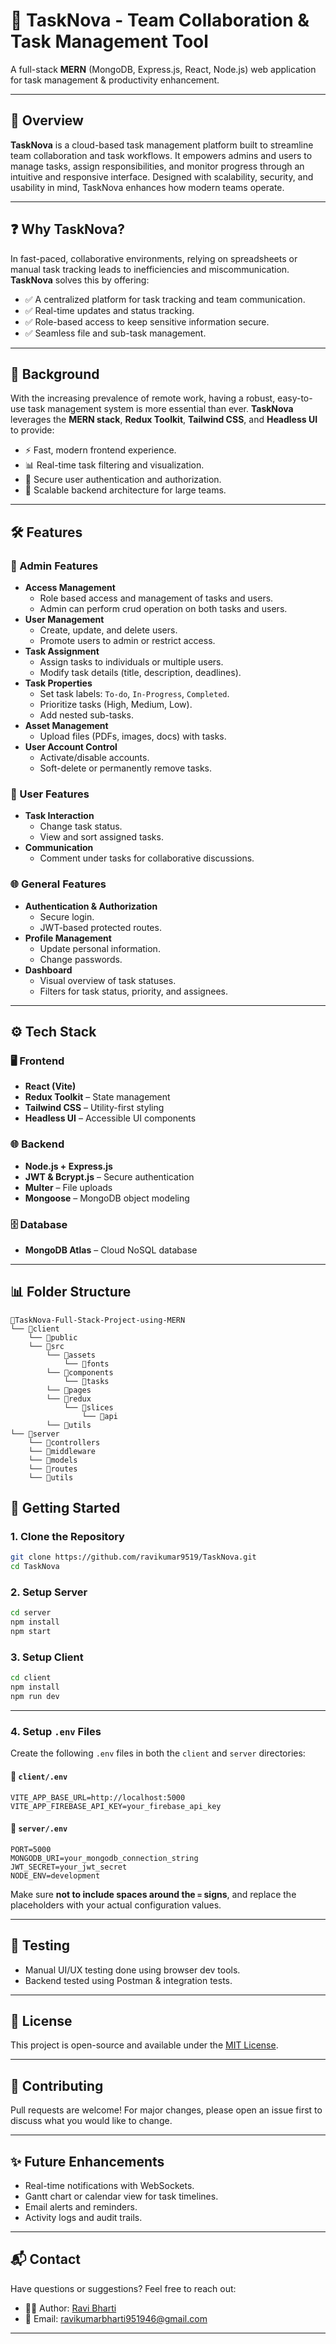 # 🚀 TaskNova - Team Collaboration & Task Management Tool

A full-stack **MERN** (MongoDB, Express.js, React, Node.js) web application for task management & productivity enhancement.

---

## 📌 Overview

**TaskNova** is a cloud-based task management platform built to streamline team collaboration and task workflows. It empowers admins and users to manage tasks, assign responsibilities, and monitor progress through an intuitive and responsive interface. Designed with scalability, security, and usability in mind, TaskNova enhances how modern teams operate.

---

## ❓ Why TaskNova?

In fast-paced, collaborative environments, relying on spreadsheets or manual task tracking leads to inefficiencies and miscommunication. **TaskNova** solves this by offering:

- ✅ A centralized platform for task tracking and team communication.
- ✅ Real-time updates and status tracking.
- ✅ Role-based access to keep sensitive information secure.
- ✅ Seamless file and sub-task management.

---

## 🧠 Background

With the increasing prevalence of remote work, having a robust, easy-to-use task management system is more essential than ever. **TaskNova** leverages the **MERN stack**, **Redux Toolkit**, **Tailwind CSS**, and **Headless UI** to provide:

- ⚡ Fast, modern frontend experience.
- 📊 Real-time task filtering and visualization.
- 🔐 Secure user authentication and authorization.
- 🧩 Scalable backend architecture for large teams.

---

## 🛠️ Features

### 👑 Admin Features
- **Access Management**
  - Role based access and management of tasks and users.
  - Admin can perform crud operation on both tasks and users.
- **User Management**
  - Create, update, and delete users.
  - Promote users to admin or restrict access.
- **Task Assignment**
  - Assign tasks to individuals or multiple users.
  - Modify task details (title, description, deadlines).
- **Task Properties**
  - Set task labels: `To-do`, `In-Progress`, `Completed`.
  - Prioritize tasks (High, Medium, Low).
  - Add nested sub-tasks.
- **Asset Management**
  - Upload files (PDFs, images, docs) with tasks.
- **User Account Control**
  - Activate/disable accounts.
  - Soft-delete or permanently remove tasks.

### 🙋 User Features

- **Task Interaction**
  - Change task status.
  - View and sort assigned tasks.
- **Communication**
  - Comment under tasks for collaborative discussions.

### 🌐 General Features

- **Authentication & Authorization**
  - Secure login.
  - JWT-based protected routes.
- **Profile Management**
  - Update personal information.
  - Change passwords.
- **Dashboard**
  - Visual overview of task statuses.
  - Filters for task status, priority, and assignees.

---

## ⚙️ Tech Stack

### 🖥️ Frontend

- **React (Vite)**
- **Redux Toolkit** – State management
- **Tailwind CSS** – Utility-first styling
- **Headless UI** – Accessible UI components

### 🌐 Backend

- **Node.js + Express.js**
- **JWT & Bcrypt.js** – Secure authentication
- **Multer** – File uploads
- **Mongoose** – MongoDB object modeling

### 🗄️ Database

- **MongoDB Atlas** – Cloud NoSQL database

---

## 📊 Folder Structure
```
📁TaskNova-Full-Stack-Project-using-MERN
└── 📁client
    └── 📁public
    └── 📁src
        └── 📁assets
            └── 📁fonts
        └── 📁components
            └── 📁tasks
        └── 📁pages
        └── 📁redux
            └── 📁slices
                └── 📁api
        └── 📁utils
└── 📁server
    └── 📁controllers
    └── 📁middleware
    └── 📁models
    └── 📁routes
    └── 📁utils

```

## 🚀 Getting Started

### 1. Clone the Repository

```bash
git clone https://github.com/ravikumar9519/TaskNova.git
cd TaskNova
```

### 2. Setup Server

```bash
cd server
npm install
npm start
```

### 3. Setup Client

```bash
cd client
npm install
npm run dev
```

---
### 4. Setup `.env` Files

Create the following `.env` files in both the `client` and `server` directories:

#### 📁 `client/.env`

```env
VITE_APP_BASE_URL=http://localhost:5000
VITE_APP_FIREBASE_API_KEY=your_firebase_api_key
```

#### 📁 `server/.env`

```env
PORT=5000
MONGODB_URI=your_mongodb_connection_string
JWT_SECRET=your_jwt_secret
NODE_ENV=development
```

Make sure **not to include spaces around the `=` signs**, and replace the placeholders with your actual configuration values.

---

## 🧪 Testing

- Manual UI/UX testing done using browser dev tools.
- Backend tested using Postman & integration tests.

---

## 📄 License

This project is open-source and available under the [MIT License](LICENSE).

---

## 🤝 Contributing

Pull requests are welcome! For major changes, please open an issue first to discuss what you would like to change.

---

## ✨ Future Enhancements

- Real-time notifications with WebSockets.
- Gantt chart or calendar view for task timelines.
- Email alerts and reminders.
- Activity logs and audit trails.

---

## 📬 Contact

Have questions or suggestions? Feel free to reach out:

- 👨‍💻 Author: [Ravi Bharti](https://www.linkedin.com/in/ravi-bharti-386849254/)
- 📧 Email: ravikumarbharti951946@gmail.com

---
